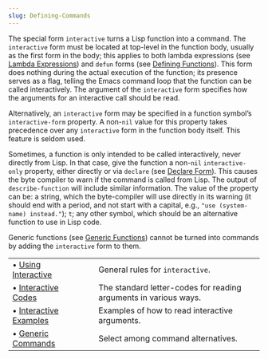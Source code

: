 ```yaml
---
slug: Defining-Commands
---
```


The special form `interactive` turns a Lisp function into a command. The `interactive` form must be located at top-level in the function body, usually as the first form in the body; this applies to both lambda expressions (see [Lambda Expressions](Lambda-Expressions)) and `defun` forms (see [Defining Functions](Defining-Functions)). This form does nothing during the actual execution of the function; its presence serves as a flag, telling the Emacs command loop that the function can be called interactively. The argument of the `interactive` form specifies how the arguments for an interactive call should be read.

Alternatively, an `interactive` form may be specified in a function symbol’s `interactive-form` property. A non-`nil` value for this property takes precedence over any `interactive` form in the function body itself. This feature is seldom used.

Sometimes, a function is only intended to be called interactively, never directly from Lisp. In that case, give the function a non-`nil` `interactive-only` property, either directly or via `declare` (see [Declare Form](Declare-Form)). This causes the byte compiler to warn if the command is called from Lisp. The output of `describe-function` will include similar information. The value of the property can be: a string, which the byte-compiler will use directly in its warning (it should end with a period, and not start with a capital, e.g., `"use (system-name) instead."`); `t`; any other symbol, which should be an alternative function to use in Lisp code.

Generic functions (see [Generic Functions](Generic-Functions)) cannot be turned into commands by adding the `interactive` form to them.

|                                                |    |                                                                  |
| :--------------------------------------------- | -- | :--------------------------------------------------------------- |
| • [Using Interactive](Using-Interactive)       |    | General rules for `interactive`.                                 |
| • [Interactive Codes](Interactive-Codes)       |    | The standard letter-codes for reading arguments in various ways. |
| • [Interactive Examples](Interactive-Examples) |    | Examples of how to read interactive arguments.                   |
| • [Generic Commands](Generic-Commands)         |    | Select among command alternatives.                               |
